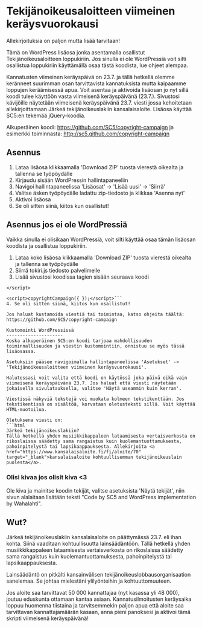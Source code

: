 Tekijänoikeusaloitteen viimeinen keräysvuorokausi
====================================
Allekirjoituksia on paljon mutta lisää tarvitaan!

Tämä on WordPress lisäosa jonka asentamalla osallistut Tekijänoikeusaloitteen loppukiriin. Jos sinulla ei ole WordPressiä voit silti osallistua loppukiriin käyttämällä osaa tästä koodista, lue ohjeet alempaa.

Kannatusten viimeinen keräyspäivä on 23.7. ja tällä hetkellä olemme keränneet suurimman osan tarvittavista kannatuksista mutta kaipaamme loppujen keräämisessä apua. Voit asentaa ja aktivoida lisäosan jo nyt sillä koodi tulee käyttöön vasta viimeisenä keräyspäivänä (23.7.). Sivustosi kävijöille näytetään viimeisenä keräyspäivänä 23.7. viesti jossa kehoitetaan allekirjoittamaan Järkeä tekijänoikeuslakiin kansalaisaloite. Lisäosa käyttää SC5:en tekemää jQuery-koodia.

Alkuperäinen koodi: https://github.com/SC5/copyright-campaign ja esimerkki toiminnasta: http://sc5.github.com/copyright-campaign

Asennus
---------------------
1. Lataa lisäosa klikkaamalla 'Download ZIP' tuosta vierestä oikealta ja tallenna se työpöydälle
2. Kirjaudu sisään WordPressin hallintapaneeliin
3. Navigoi hallintapaneelissa 'Lisäosat' -> 'Lisää uusi' -> 'Siirrä'
4. Valitse äsken työpöydälle ladattu zip-tiedosto ja klikkaa 'Asenna nyt'
5. Aktivoi lisäosa
6. Se oli sitten siinä, kiitos kun osallistut!

Asennus jos ei ole WordPressiä
---------------------
Vaikka sinulla ei olisikaan WordPressiä, voit silti käyttää osaa tämän lisäosan koodista ja osallistua loppukiriin.

1. Lataa koko lisäosa klikkaamalla 'Download ZIP' tuosta vierestä oikealta ja tallenna se työpöydälle
2. Siirrä tokiri.js tiedosto palvelimelle
3. Lisää sivustosi koodissa <head> tagien sisään seuraava koodi
```<script type="text/javascript" src="polku/sinne/missä/tokiri.js/on" charset="UTF-8">
</script>
```
```
<script>copyrightCampaign({ });</script>```
4. Se oli sitten siinä, kiitos kun osallistut!

Jos haluat kustamoida viestiä tai toimintaa, katso ohjeita täältä: https://github.com/SC5/copyright-campaign

Kustomointi WordPressissä
---------------------
Koska alkuperäinen SC5:en koodi tarjoaa mahdollisuuden toiminnallisuuden ja viestin kustomointiin, onnistuu se myös tässä lisäosassa.

Asetuksiin pääsee navigoimalla hallintapaneelissa 'Asetukset' -> 'Tekijänoikeusaloitteen viimeinen keräysvuorokausi'.

Halutessasi voit valita että koodi on käytössä joka päivä eikä vain viimeisenä keräyspäivänä 23.7. Jos haluat että viesti näytetään jokaisella sivulatauksella, valitse 'Näytä useammin kuin kerran'.

Viestissä näkyviä tekstejä voi muokata kolmeen tekstikenttään. Jos tekstikentissä on sisältöä, korvataan oletusteksti sillä. Voit käyttää HTML-muotoilua.

Oletuksena viesti on:
```html
Järkeä tekijänoikeuslakiin?
Tällä hetkellä yhden musiikkikappaleen lataamisesta vertaisverkosta on
rikoslaissa säädetty sama rangaistus kuin kuolemantuottamuksesta,
pahoinpitelystä tai lapsikaappauksesta. Allekirjoita <a href="https://www.kansalaisaloite.fi/fi/aloite/70" target="_blank">kansalaisaloite kohtuullisemman tekijänoikeuslain puolesta</a>.
```

### Olisi kivaa jos olisit kiva <3

Ole kiva ja mainitse koodin tekijät, valitse asetuksista 'Näytä tekijät', niin sivun alalaitaan lisätään teksti "Code by SC5 and WordPress implementation by Wahalahti".

Wut?
---------------------
Järkeä tekijänoikeuslakiin kansalaisaloite on päättymässä 23.7. eli ihan kohta. Siinä vaaditaan kohtuullisuutta lainsäädäntöön. Tällä hetkellä yhden musiikkikappaleen lataamisesta vertaisverkosta on rikoslaissa säädetty sama rangaistus kuin kuolemantuottamuksesta, pahoinpitelystä tai lapsikaappauksesta. 

Lainsäädäntö on pitkälti kansainvälisen tekijänoikeuslobbausorganisaation
sanelemaa. Se johtaa mielestäni ylilyönteihin ja kohtuuttomuuteen.

Jos aloite saa tarvittavat 50 000 kannattajaa (nyt kasassa yli 48 000),
joutuu eduskunta ottamaan kantaa asiaan. Kannatusilmoitusten keräysaika
loppuu huomenna tiistaina ja tarvitsemmekin paljon apua että aloite saa
tarvittavan kannattajamäärän kasaan, anna pieni panoksesi ja aktivoi tämä skripti viimeisenä keräyspäivänä!